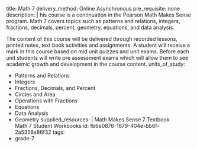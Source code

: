 title: Math 7
delivery_method: Online Asynchronous
pre_requisite: none
description: |
  his course is a continuation in the Pearson Math Makes Sense program. Math 7 covers topics such as patterns and relations, integers, fractions, decimals, percent, geometry, equations, and data analysis.
  
  
  The content of this course will be delivered through recorded lessons, printed notes, text book activities and assignments.  A student will receive a mark in this course based on mid unit quizzes and unit exams. Before each unit students will write pre assessment exams which will allow them to see academic growth and development in the course content.
units_of_study:
  - Patterns and Relations
  - Integers
  - Fractions, Decimals, and Percent
  - Circles and Area
  - Operations with Fractions
  - Equations
  - Data Analysis
  - Geometry
supplied_resources: |
  Math Makes Sense 7 Textbook<br>
  Math 7 Student Workbooks
id: fb6e0876-1679-404e-bb6f-2a5358a86f32
tags:
  - grade-7
